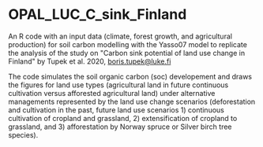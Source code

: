 # OPAL_LUC_C_sink_Finland
An R code with an input data (climate, forest growth, and agricultural production) for soil carbon modelling with the Yasso07 model to replicate the analysis of the study on "Carbon sink potential of land use change in Finland" by Tupek et al. 2020, boris.tupek@luke.fi

The code simulates the soil organic carbon (soc) developement and draws the figures for land use types (agricultural land in future continuous cultivation versus afforested agricultural land) under alternative managements represented by the land use change scenarios (deforestation and cultivation in the past, future land use scenarios 1) continuous cultivation of cropland and grassland, 2) extensification of cropland to grassland, and 3) afforestation by Norway spruce or Silver birch tree species).
